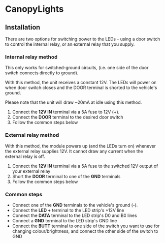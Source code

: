 # CanopyLights

## Installation

There are two options for switching power to the LEDs - using a door switch to control the internal relay, or an external relay that you supply.

### Internal relay method

This only works for switched-ground circuits, (i.e. one side of the door switch connects directly to ground).

With this method, the unit receives a constant 12V. The LEDs will power on when door switch closes and the DOOR terminal is shorted to the vehicle's ground.

Please note that the unit will draw ~20mA at idle using this method.

1. Connect the **12V IN** terminal via a 5A fuse to 12V (+).
2. Connect the **DOOR** terminal to the desired door switch
3. Follow the common steps below

### External relay method

With this method, the module powers up (and the LEDs turn on) whenever the external relay supplies 12V. It cannot draw any current when the external relay is off.

1. Connect the **12V IN** terminal via a 5A fuse to the switched 12V output of your external relay
2. Short the **DOOR** terminal to one of the **GND** terminals
3. Follow the common steps below

### Common steps

* Connect one of the **GND** terminals to the vehicle's ground (-).
* Connect the **LED +** terminal to the LED strip's +12V line
* Connect the **DATA** terminal to the LED strip's D0 and B0 lines
* Connect a **GND** terminal to the LED strip's GND line
* Connect the **BUTT** terminal to one side of the switch you want to use for changing colour/brightness, and connect the other side of the switch to GND
